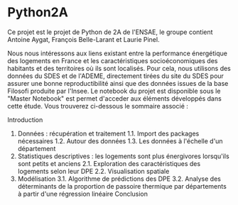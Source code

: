 # Python2A

Ce projet est le projet de Python de 2A de l'ENSAE, le groupe contient Antoine Aygat, François Belle-Larant et Laurie Pinel.

Nous nous intéressons aux liens existant entre la performance énergétique des logements en France et les caractéristiques socioéconomiques des habitants et des territoires où ils sont localisés. Pour cela, nous utilisons des données du SDES et de l'ADEME, directement tirées du site du SDES pour assurer une bonne reproductibilité ainsi que des données issues de la base Filosofi produite par l'Insee. Le notebook du projet est disponible sous le "Master Notebook" est permet d'acceder aux éléments développés dans cette étude. Vous trouverez ci-dessous le sommaire associé :

Introduction 
1. Données : récupération et traitement 
  1.1. Import des packages nécessaires 
  1.2. Autour des données 
  1.3. Les données à l'échelle d'un département 
2. Statistiques descriptives : les logements sont plus énergivores lorsqu'ils sont petits et anciens 
  2.1. Exploration des caractéristiques des logements selon leur DPE
  2.2. Visualisation spatiale 
3. Modélisation 
  3.1. Algorithme de prédictions des DPE 
  3.2. Analyse des déterminants de la proportion de passoire thermique par départements à partir d'une régression linéaire
Conclusion 
